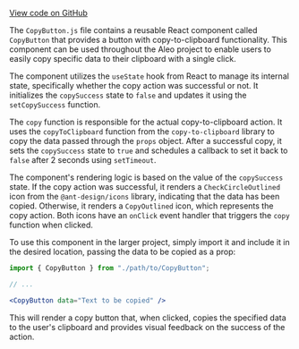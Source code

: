 [View code on GitHub](https://github.com/AleoHQ/aleo/.autodoc/docs/json/website/src/components)

The `CopyButton.js` file contains a reusable React component called `CopyButton` that provides a button with copy-to-clipboard functionality. This component can be used throughout the Aleo project to enable users to easily copy specific data to their clipboard with a single click.

The component utilizes the `useState` hook from React to manage its internal state, specifically whether the copy action was successful or not. It initializes the `copySuccess` state to `false` and updates it using the `setCopySuccess` function.

The `copy` function is responsible for the actual copy-to-clipboard action. It uses the `copyToClipboard` function from the `copy-to-clipboard` library to copy the data passed through the `props` object. After a successful copy, it sets the `copySuccess` state to `true` and schedules a callback to set it back to `false` after 2 seconds using `setTimeout`.

The component's rendering logic is based on the value of the `copySuccess` state. If the copy action was successful, it renders a `CheckCircleOutlined` icon from the `@ant-design/icons` library, indicating that the data has been copied. Otherwise, it renders a `CopyOutlined` icon, which represents the copy action. Both icons have an `onClick` event handler that triggers the `copy` function when clicked.

To use this component in the larger project, simply import it and include it in the desired location, passing the data to be copied as a prop:

```jsx
import { CopyButton } from "./path/to/CopyButton";

// ...

<CopyButton data="Text to be copied" />
```

This will render a copy button that, when clicked, copies the specified data to the user's clipboard and provides visual feedback on the success of the action.
